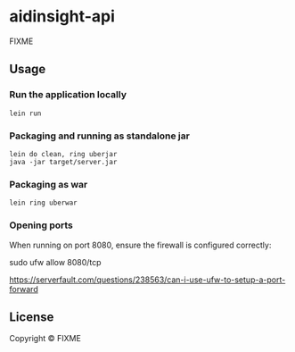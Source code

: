 # aidinsight-api

FIXME

## Usage

### Run the application locally

`lein run`

### Packaging and running as standalone jar

```
lein do clean, ring uberjar
java -jar target/server.jar
```

### Packaging as war

`lein ring uberwar`

### Opening ports

When running on port 8080, ensure the firewall is configured correctly:

sudo ufw allow 8080/tcp

https://serverfault.com/questions/238563/can-i-use-ufw-to-setup-a-port-forward

## License

Copyright ©  FIXME
